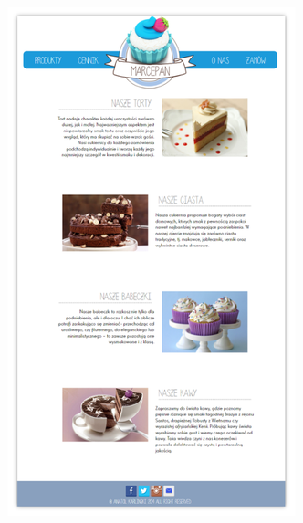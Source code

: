 <p align="center">
  <img src ="https://raw.githubusercontent.com/anatol-karlinski/Studia-Projekt-Strony/master/Marcepan.png" />
</p>
